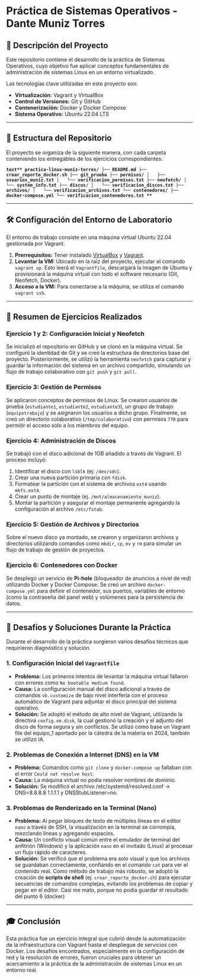 # Práctica de Sistemas Operativos - Dante Muniz Torres

## 📝 Descripción del Proyecto

Este repositorio contiene el desarrollo de la práctica de Sistemas Operativos, cuyo objetivo fue aplicar conceptos fundamentales de administración de sistemas Linux en un entorno virtualizado.

Las tecnologías clave utilizadas en este proyecto son:
* **Virtualización:** Vagrant y VirtualBox
* **Control de Versiones:** Git y GitHub
* **Contenerización:** Docker y Docker Compose
* **Sistema Operativo:** Ubuntu 22.04 LTS

---

## 📂 Estructura del Repositorio

El proyecto se organiza de la siguiente manera, con cada carpeta conteniendo los entregables de los ejercicios correspondientes:

**```text**
practica-linux-muniz-torres/
├── README.md
├── crear_reporte_docker.sh
├── git_prueba
├── permisos/
│   ├── usuarios_muniz.txt
│   └── verificacion_permisos.txt
├── neofetch/
│   └── system_info.txt
├── discos/
│   └── verificacion_discos.txt
├── archivos/
│   └── verificacion_archivos.txt
└── contenedores/
    ├── docker-compose.yml
    └── verificacion_contenedores.txt
**```**

---

## 🛠️ Configuración del Entorno de Laboratorio

El entorno de trabajo consiste en una máquina virtual Ubuntu 22.04 gestionada por Vagrant.

1.  **Prerrequisitos:** Tener instalado [VirtualBox](https://www.virtualbox.org/) y [Vagrant](https://www.vagrantup.com/).
2.  **Levantar la VM:** Ubicado en la raíz del proyecto, ejecutar el comando `vagrant up`. Esto leerá el `Vagrantfile`, descargará la imagen de Ubuntu y provisionará la máquina virtual con todo el software necesario (Git, Neofetch, Docker).
3.  **Acceso a la VM:** Para conectarse a la máquina, se utiliza el comando `vagrant ssh`.

---

## 🚀 Resumen de Ejercicios Realizados

### Ejercicio 1 y 2: Configuración Inicial y Neofetch
Se inicializó el repositorio en GitHub y se clonó en la máquina virtual. Se configuró la identidad de Git y se creó la estructura de directorios base del proyecto. Posteriormente, se utilizó la herramienta `neofetch` para capturar y guardar la información del sistema en un archivo compartido, simulando un flujo de trabajo colaborativo con `git push` y `git pull`.

### Ejercicio 3: Gestión de Permisos
Se aplicaron conceptos de permisos de Linux. Se crearon usuarios de prueba (`estudiante1`, `estudiante2`, `estudiante3`), un grupo de trabajo (`equipotrabajo`) y se asignaron los usuarios a dicho grupo. Finalmente, se creó un directorio colaborativo (`/tmp/colaborativo`) con permisos `770` para permitir el acceso solo a los miembros del equipo.

### Ejercicio 4: Administración de Discos
Se trabajó con el disco adicional de 1GB añadido a través de Vagrant. El proceso incluyó:
1.  Identificar el disco con `lsblk` (ej. `/dev/sdc`).
2.  Crear una nueva partición primaria con `fdisk`.
3.  Formatear la partición con el sistema de archivos `ext4` usando `mkfs.ext4`.
4.  Crear un punto de montaje (ej. `/mnt/almacenamiento_muniz`).
5.  Montar la partición y asegurar el montaje permanente agregando la configuración al archivo `/etc/fstab`.

### Ejercicio 5: Gestión de Archivos y Directorios
Sobre el nuevo disco ya montado, se crearon y organizaron archivos y directorios utilizando comandos como `mkdir`, `cp`, `mv` y `rm` para simular un flujo de trabajo de gestión de proyectos.

### Ejercicio 6: Contenedores con Docker
Se desplegó un servicio de **Pi-hole** (bloqueador de anuncios a nivel de red) utilizando Docker y Docker Compose. Se creó un archivo `docker-compose.yml` para definir el contenedor, sus puertos, variables de entorno (como la contraseña del panel web) y volúmenes para la persistencia de datos.

---

## 🐛 Desafíos y Soluciones Durante la Práctica

Durante el desarrollo de la práctica surgieron varios desafíos técnicos que requirieron diagnóstico y solución.

### 1. Configuración Inicial del `Vagrantfile`
* **Problema:** Los primeros intentos de levantar la máquina virtual fallaron con errores como `No bootable medium found`.
* **Causa:** La configuración manual del disco adicional a través de comandos `vb.customize` de bajo nivel interfería con el proceso automático de Vagrant para adjuntar el disco principal del sistema operativo.
* **Solución:** Se adoptó el método de alto nivel de Vagrant, utilizando la directiva `config.vm.disk`, la cual gestionó la creación y el adjunto del disco de forma segura y sin conflictos. Se utilizó como base un Vagrant file del equipo_1 aportado por la cátedra de la materia en 2024, también se utilizó IA.

### 2. Problemas de Conexión a Internet (DNS) en la VM
* **Problema:** Comandos como `git clone` y `docker-compose up` fallaban con el error `Could not resolve host`.
* **Causa:** La máquina virtual no podía resolver nombres de dominio.
* **Solución:** Se modificó el archivo /etc/systemd/resolved.conf -> DNS=8.8.8.8 1.1.1.1 y DNSStubListener=no.

### 3. Problemas de Renderizado en la Terminal (Nano)
* **Problema:** Al pegar bloques de texto de múltiples líneas en el editor `nano` a través de SSH, la visualización en la terminal se corrompía, mezclando líneas y agregando espacios.
* **Causa:** Un conflicto visual común entre el emulador de terminal del anfitrión (Windows) y la aplicación `nano` en el invitado (Linux) al procesar un flujo rápido de caracteres.
* **Solución:** Se verificó que el problema era solo visual y que los archivos se guardaban correctamente, confiando en el comando `cat` para ver el contenido real. Como método de trabajo más robusto, se adoptó la creación de **scripts de shell** (ej. `crear_reporte_docker.sh`) para ejecutar secuencias de comandos complejas, evitando los problemas de copiar y pegar en el editor. Casi me mato, porque no podía guardar el resultado del punto 6 (docker)

---

## 🎓 Conclusión

Esta práctica fue un ejercicio integral que cubrió desde la automatización de la infraestructura con Vagrant hasta el despliegue de servicios con Docker. Los desafíos encontrados, especialmente en la configuración de red y la resolución de errores, fueron cruciales para obtener un acercamiento a la práctica de la administración de sistemas Linux en un entorno real.

